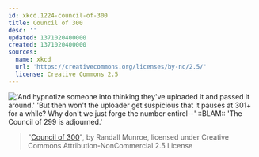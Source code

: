 ```yaml
---
id: xkcd.1224-council-of-300
title: Council of 300
desc: ''
updated: 1371020400000
created: 1371020400000
sources:
  name: xkcd
  url: 'https://creativecommons.org/licenses/by-nc/2.5/'
  license: Creative Commons 2.5
---
```

!['And hypnotize someone into thinking they've uploaded it and passed it around.' 'But then won't the uploader get suspicious that it pauses at 301+ for a while? Why don't we just forge the number entirel--' ::BLAM:: 'The Council of 299 is adjourned.'](https://imgs.xkcd.com/comics/council_of_300.png)
> "[Council of 300](https://xkcd.com/1224/)", by Randall Munroe, licensed under Creative Commons Attribution-NonCommercial 2.5 License
